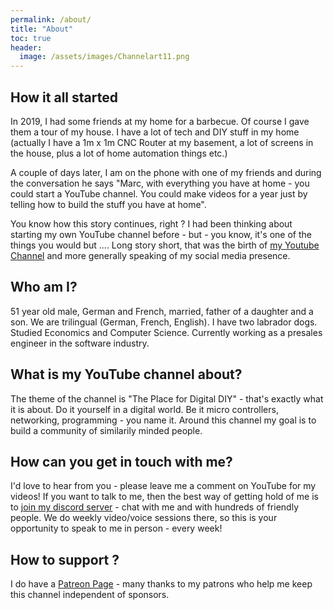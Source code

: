 ```yaml
---
permalink: /about/
title: "About"
toc: true
header:
  image: /assets/images/Channelart11.png
---
```

## How it all started

In 2019, I had some friends at my home for a barbecue. Of course I gave them a tour of my house. I have a lot of tech and DIY stuff in my home (actually I have a 1m x 1m CNC Router at my basement, a lot of screens in the house, plus a lot of home automation things etc.)

A couple of days later, I am on the phone with one of my friends and during the conversation he says "Marc, with everything you have at home - you could start a YouTube channel. You could make videos for a year just by telling how to build the stuff you have at home".

You know how this story continues, right ? I had been thinking about starting my own YouTube channel before - but - you know, it's one of the things you would but .... Long story short, that was the birth of [my Youtube Channel](https://youtube.com/c/onemarcfifty) and more generally speaking of my social media presence.

## Who am I?

51 year old male, German and French, married, father of a daughter and a son. We are trilingual (German, French, English). I have two labrador dogs. Studied Economics and Computer Science. Currently working as a presales engineer in the software industry. 

## What is my YouTube channel about?

The theme of the channel is "The Place for Digital DIY" - that's exactly what it is about. Do it yourself in a digital world. Be it micro controllers, networking, programming - you name it. Around this channel my goal is to build a community of similarily minded people. 

## How can you get in touch with me?

I'd love to hear from you - please leave me a comment on YouTube for my videos! If you want to talk to me, then the best way of getting hold of me is to [join my discord server](https://discord.com/invite/DXnfBUG) - chat with me and with hundreds of friendly people. We do weekly video/voice sessions there, so this is your opportunity to speak to me in person - every week!

## How to support ?

I do have a [Patreon Page](https://patreon.com/onemarcfifty) - many thanks to my patrons who help me keep this channel independent of sponsors.